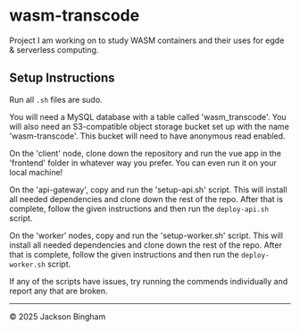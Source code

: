 # wasm-transcode
Project I am working on to study WASM containers and their uses for egde &amp; serverless computing.

## Setup Instructions

Run all `.sh` files are sudo.

You will need a MySQL database with a table called 'wasm_transcode'. You will also need an S3-compatible
object storage bucket set up with the name 'wasm-transcode'. This bucket will need to have anonymous read
enabled.

On the 'client' node, clone down the repository and run the vue app in the 'frontend' folder in whatever
way you prefer. You can even run it on your local machine!

On the 'api-gateway', copy and run the 'setup-api.sh' script. This will install all needed dependencies
and clone down the rest of the repo. After that is complete, follow the given instructions and then run
the `deploy-api.sh` script.

On the 'worker' nodes, copy and run the 'setup-worker.sh' script. This will install all needed dependencies
and clone down the rest of the repo. After that is complete, follow the given instructions and then run
the `deploy-worker.sh` script.

If any of the scripts have issues, try running the commends individually and report any that are broken.

---
© 2025 Jackson Bingham